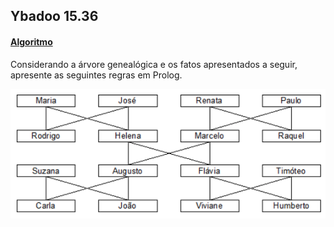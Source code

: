 ## Ybadoo 15.36
#### [Algoritmo](../algoritmos/ybadoo15_36.pl)

Considerando a árvore genealógica e os fatos apresentados a seguir, apresente as seguintes regras em Prolog.   

![](./images/ybadoo1536.png)
